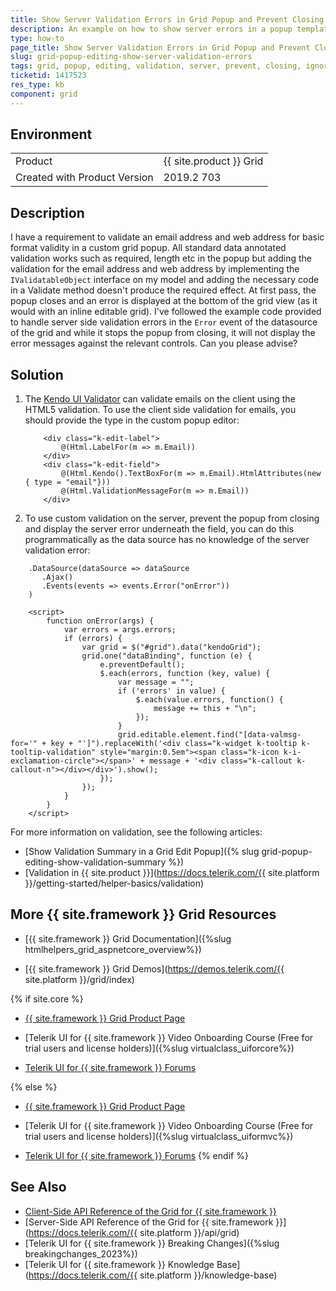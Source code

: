 ```yaml
---
title: Show Server Validation Errors in Grid Popup and Prevent Closing
description: An example on how to show server errors in a popup template and prevent the popup from closing when working with the {{ site.product }} Grid.
type: how-to
page_title: Show Server Validation Errors in Grid Popup and Prevent Closing
slug: grid-popup-editing-show-server-validation-errors
tags: grid, popup, editing, validation, server, prevent, closing, ignore
ticketid: 1417523
res_type: kb
component: grid
---
```


## Environment

<table>
 <tr>
  <td>Product</td>
  <td>{{ site.product }} Grid</td>
 </tr>
 <tr>
  <td>Created with Product Version</td>
  <td>2019.2 703</td>
 </tr>
</table>

## Description

I have a requirement to validate an email address and web address for basic format validity in a custom grid popup. All standard data annotated validation works such as required, length etc in the popup but adding the validation for the email address and web address by implementing the `IValidatableObject` interface on my model and adding the necessary code in a Validate method doesn't produce the required effect. At first pass, the popup closes and an error is displayed at the bottom of the grid view (as it would with an inline editable grid). I've followed the example code provided to handle server side validation errors in the `Error` event of the datasource of the grid and while it stops the popup from closing, it will not display the error messages against the relevant controls. Can you please advise?

## Solution

1. The [Kendo UI Validator](https://docs.telerik.com/kendo-ui/controls/editors/validator/overview#validator-overview) can validate emails on the client using the HTML5 validation. To use the client side validation for emails, you should provide the type in the custom popup editor:

    ```
        <div class="k-edit-label">
            @(Html.LabelFor(m => m.Email))
        </div>
        <div class="k-edit-field">
            @(Html.Kendo().TextBoxFor(m => m.Email).HtmlAttributes(new { type = "email"}))
            @(Html.ValidationMessageFor(m => m.Email))
        </div>
    ```
1. To use custom validation on the server, prevent the popup from closing and display the server error underneath the field, you can do this programmatically as the data source has no knowledge of the server validation error:

```
    .DataSource(dataSource => dataSource
       .Ajax()
       .Events(events => events.Error("onError"))
    )
    
    <script>
        function onError(args) {
            var errors = args.errors;
            if (errors) {
                var grid = $("#grid").data("kendoGrid");
                grid.one("dataBinding", function (e) {
                    e.preventDefault();
                    $.each(errors, function (key, value) {
                        var message = "";
                        if ('errors' in value) {
                            $.each(value.errors, function() {
                                message += this + "\n";
                            });
                        }
                        grid.editable.element.find("[data-valmsg-for='" + key + "']").replaceWith('<div class="k-widget k-tooltip k-tooltip-validation" style="margin:0.5em"><span class="k-icon k-i-exclamation-circle"></span>' + message + '<div class="k-callout k-callout-n"></div></div>').show();
                    });
                });
            }
        }
    </script>
```

For more information on validation, see the following articles:

* [Show Validation Summary in a Grid Edit Popup]({% slug grid-popup-editing-show-validation-summary %})
* [Validation in {{ site.product }}](https://docs.telerik.com/{{ site.platform }}/getting-started/helper-basics/validation)

## More {{ site.framework }} Grid Resources

* [{{ site.framework }} Grid Documentation]({%slug htmlhelpers_grid_aspnetcore_overview%})

* [{{ site.framework }} Grid Demos](https://demos.telerik.com/{{ site.platform }}/grid/index)

{% if site.core %}
* [{{ site.framework }} Grid Product Page](https://www.telerik.com/aspnet-core-ui/grid)

* [Telerik UI for {{ site.framework }} Video Onboarding Course (Free for trial users and license holders)]({%slug virtualclass_uiforcore%})

* [Telerik UI for {{ site.framework }} Forums](https://www.telerik.com/forums/aspnet-core-ui)

{% else %}
* [{{ site.framework }} Grid Product Page](https://www.telerik.com/aspnet-mvc/grid)

* [Telerik UI for {{ site.framework }} Video Onboarding Course (Free for trial users and license holders)]({%slug virtualclass_uiformvc%})

* [Telerik UI for {{ site.framework }} Forums](https://www.telerik.com/forums/aspnet-mvc)
{% endif %}

## See Also

* [Client-Side API Reference of the Grid for {{ site.framework }}](https://docs.telerik.com/kendo-ui/api/javascript/ui/grid)
* [Server-Side API Reference of the Grid for {{ site.framework }}](https://docs.telerik.com/{{ site.platform }}/api/grid)
* [Telerik UI for {{ site.framework }} Breaking Changes]({%slug breakingchanges_2023%})
* [Telerik UI for {{ site.framework }} Knowledge Base](https://docs.telerik.com/{{ site.platform }}/knowledge-base)
